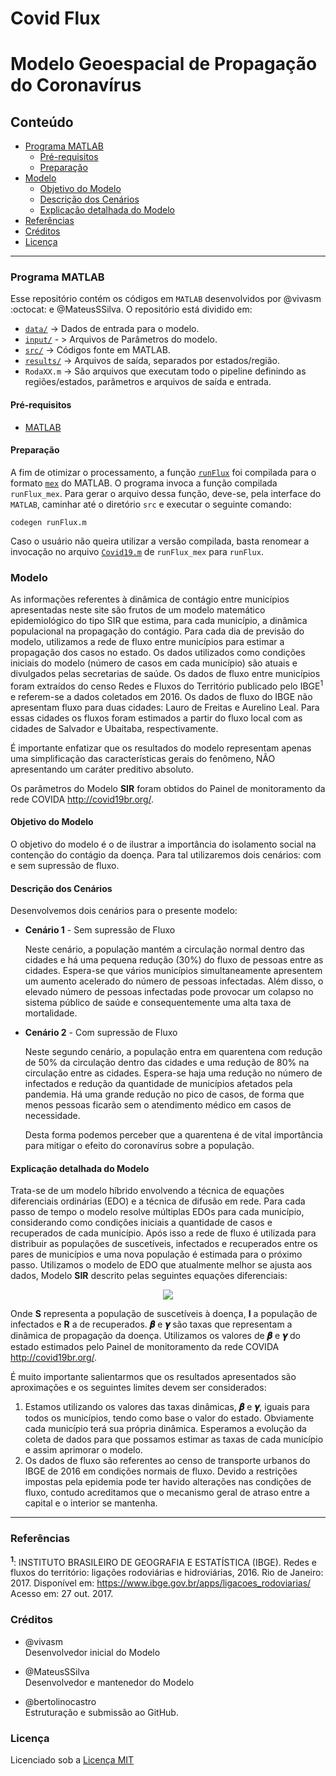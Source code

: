 # Covid Flux

# Modelo Geoespacial de Propagação do Coronavírus  

## Conteúdo

- [Programa MATLAB](#programa-matlab)
  - [Pré-requisitos](#pré-requisitos)
  - [Preparação](#preparação)
- [Modelo](#modelo)
  - [Objetivo do Modelo](#objetivo-do-modelo)
  - [Descrição dos Cenários](#descrição-dos-cenários)
  - [Explicação detalhada do Modelo](#explicação-detalhada-do-modelo)
- [Referências](#referências)
- [Créditos](#créditos)
- [Licença](#licença)

---

### Programa MATLAB

Esse repositório contém os códigos em `MATLAB` desenvolvidos por @vivasm :octocat: e @MateusSSilva. O repositório está dividido em:
- [`data/`](data/) -> Dados de entrada para o modelo.
- [`input/`](input/) - > Arquivos de Parâmetros do modelo.
- [`src/`](src/) -> Códigos fonte em MATLAB.
- [`results/`](results/) -> Arquivos de saída, separados por estados/região.
- `RodaXX.m` -> São arquivos que executam todo o pipeline definindo as regiões/estados, parâmetros e arquivos de saída e entrada.

#### Pré-requisitos

- [MATLAB](https://www.mathworks.com/products/matlab.html)

#### Preparação

A fim de otimizar o processamento, a função [`runFlux`](src/runFlux.m) foi compilada para o formato [`mex`](https://en.wikipedia.org/wiki/MEX_file) do MATLAB. O programa invoca a função compilada `runFlux_mex`. Para gerar o arquivo dessa função, deve-se, pela interface do `MATLAB`, caminhar até o diretório `src` e executar o seguinte comando:

```
codegen runFlux.m
```

Caso o usuário não queira utilizar a versão compilada, basta renomear a invocação no arquivo [`Covid19.m`](https://github.com/vivasm/Covid_flux/blob/5ad356f5c62038478ba367a8fc73ce2d02c82242/src/Covid19.m#L116) de `runFlux_mex` para `runFlux`.

### Modelo

As informações referentes à dinâmica de contágio entre municípios apresentadas neste site são frutos de um modelo matemático epidemiológico do tipo SIR que estima, para cada município, a dinâmica populacional na propagação do contágio. Para cada dia de previsão do modelo, utilizamos a rede de fluxo entre municípios para estimar a propagação dos casos no estado. Os dados utilizados como condições iniciais do modelo (número de casos em cada município) são atuais e divulgados pelas secretarias de saúde. Os dados de fluxo entre municípios foram extraídos do censo Redes e Fluxos do Território publicado pelo IBGE<sup>1</sup> e referem-se a dados coletados em 2016.  Os dados de fluxo do IBGE não apresentam fluxo para duas cidades: Lauro de Freitas e Aurelino Leal. Para essas cidades os fluxos foram estimados a partir do fluxo local com as cidades de Salvador e Ubaitaba, respectivamente.

É importante enfatizar que os resultados do modelo representam apenas uma simplificação das características gerais do fenômeno, NÃO apresentando um caráter preditivo absoluto.  

Os parâmetros do Modelo **SIR** foram obtidos do Painel de monitoramento da rede COVIDA http://covid19br.org/.

#### Objetivo do Modelo

O objetivo do modelo é o de ilustrar a importância do isolamento social na contenção do contágio da doença.
Para tal utilizaremos dois cenários: com e sem supressão de fluxo.

#### Descrição dos Cenários

Desenvolvemos dois cenários para o presente modelo:

* **Cenário 1** - Sem supressão de Fluxo

  Neste cenário, a população mantém a circulação normal dentro das cidades e há uma pequena redução (30%) do fluxo de pessoas entre as cidades. Espera-se que vários municípios simultaneamente apresentem um aumento acelerado do número de pessoas infectadas. Além disso, o elevado número de pessoas infectadas pode provocar um colapso no sistema público de saúde e consequentemente uma alta taxa de mortalidade.

* **Cenário 2** - Com supressão de Fluxo

  Neste segundo cenário, a população entra em quarentena com redução de 50% da circulação dentro das cidades e uma redução de 80% na circulação entre as cidades. Espera-se haja uma redução no número de infectados e redução da quantidade de municípios afetados pela pandemia.  Há uma grande redução no pico de casos, de forma que menos pessoas ficarão sem o atendimento médico em casos de necessidade.

  Desta forma podemos perceber que a quarentena é de vital importância para mitigar o efeito do coronavírus sobre a população.

#### Explicação detalhada do Modelo

Trata-se de um modelo híbrido envolvendo a técnica de equações diferenciais ordinárias (EDO) e a técnica de difusão em rede. Para cada passo de tempo o modelo resolve múltiplas EDOs para cada município, considerando como condições iniciais a quantidade de casos e recuperados de cada município. Após isso a rede de fluxo é utilizada para distribuir as populações de suscetíveis, infectados e recuperados entre os pares de municípios e uma nova população é estimada para o próximo passo.
Utilizamos o modelo de EDO que atualmente melhor se ajusta aos dados, Modelo **SIR** descrito pelas seguintes equações diferenciais:

<p align="center">
<img src="https://latex.codecogs.com/svg.latex?%5C%5C%20%5Cfrac%7BdS%7D%7Bdt%7D%20%3D%20-%20%5Cbeta%20%5Ccdot%20S%20%5Ccdot%20I%20%5C%5C%20%5Cfrac%7BdI%7D%7Bdt%7D%20%3D%20%5Cbeta%20%5Ccdot%20S%20%5Ccdot%20I%20-%20%5Cgamma%20%5Ccdot%20I%20%5C%5C%20%5Cfrac%7BdR%7D%7Bdt%7D%20%3D%20%5Cgamma%20%5Ccdot%20I">
</p>

Onde **S** representa a população de suscetíveis à doença, **I** a população de infectados e **R** a de recuperados. **𝜷** e **𝜸** são taxas que representam a dinâmica de propagação da doença. Utilizamos os valores de **𝜷** e **𝜸** do estado estimados pelo Painel de monitoramento da rede COVIDA http://covid19br.org/.

É muito importante salientarmos que os resultados apresentados são aproximações e os seguintes limites devem ser considerados:

1. Estamos utilizando os valores das taxas dinâmicas, **𝜷** e **𝜸**, iguais para todos os municípios, tendo como base o valor do estado. Obviamente cada município terá sua própria dinâmica. Esperamos a evolução da coleta de dados para que possamos estimar as taxas de cada município e assim aprimorar o modelo.
2. Os dados de fluxo são referentes ao censo de transporte urbanos do IBGE de 2016 em condições normais de fluxo. Devido a restrições impostas pela epidemia pode ter havido alterações nas condições de fluxo, contudo acreditamos que o mecanismo geral de atraso entre a capital e o interior se mantenha.

---

### Referências

<sup>**1**</sup>: INSTITUTO BRASILEIRO DE GEOGRAFIA E ESTATÍSTICA (IBGE). Redes e fluxos do território: ligações rodoviárias e hidroviárias, 2016. Rio de Janeiro: 2017. Disponível em: https://www.ibge.gov.br/apps/ligacoes_rodoviarias/ Acesso em: 27 out. 2017.

### Créditos

- @vivasm  
    Desenvolvedor inicial do Modelo

- @MateusSSilva  
    Desenvolvedor e mantenedor do Modelo

- @bertolinocastro  
    Estruturação e submissão ao GitHub.

### Licença

Licenciado sob a [Licença MIT](LICENSE.txt)
